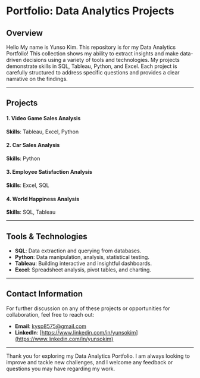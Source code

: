 # Portfolio: Data Analytics Projects

## Overview

Hello My name is Yunso Kim. This repository is for my Data Analytics Portfolio! This collection shows my ability to extract insights and make data-driven decisions using a variety of tools and technologies. My projects demonstrate skills in SQL, Tableau, Python, and Excel. Each project is carefully structured to address specific questions and provides a clear narrative on the findings.

---

## Projects

#### 1. Video Game Sales Analysis

**Skills**: Tableau, Excel, Python

#### 2. Car Sales Analysis

**Skills**: Python

#### 3. Employee Satisfaction Analysis

**Skills**: Excel, SQL

#### 4. World Happiness Analysis

**Skills**: SQL, Tableau

---

## Tools & Technologies

- **SQL**: Data extraction and querying from databases.
- **Python**: Data manipulation, analysis, statistical testing.
- **Tableau**: Building interactive and insightful dashboards.
- **Excel**: Spreadsheet analysis, pivot tables, and charting.

---

## Contact Information

For further discussion on any of these projects or opportunities for collaboration, feel free to reach out:

- **Email**: [kysp8575@gmail.com](mailto:kyso8575@gmail.com)
- **LinkedIn**: [https://www.linkedin.com/in/yunsokim](https://www.linkedin.com/in/yunsokim)

---

Thank you for exploring my Data Analytics Portfolio. I am always looking to improve and tackle new challenges, and I welcome any feedback or questions you may have regarding my work.
